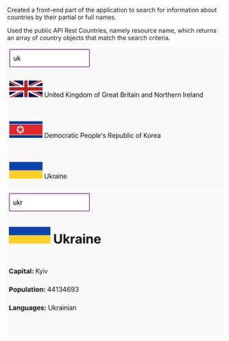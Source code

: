 Created a front-end part of the application to search for information about
countries by their partial or full names.

Used the public API Rest Countries, namely resource name, which returns an array
of country objects that match the search criteria.

![preview](./src/images/Screenshot%20at%20Mar%2014%2017-47-46.png)
![preview](./src/images/Screenshot%20at%20Mar%2014%2017-48-21.png)
